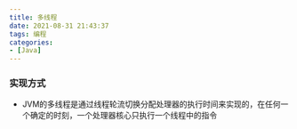 ```yaml
---
title: 多线程
date: 2021-08-31 21:43:37
tags: 编程
categories:
- [Java]
---
```


### 实现方式
* JVM的多线程是通过线程轮流切换分配处理器的执行时间来实现的，在任何一个确定的时刻，一个处理器核心只执行一个线程中的指令